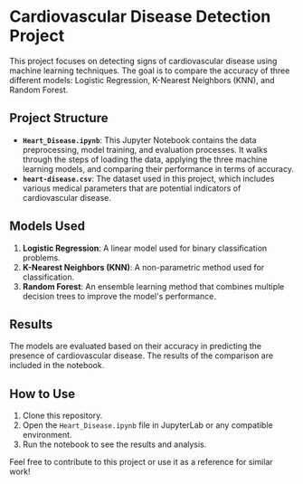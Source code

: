 # Cardiovascular Disease Detection Project

This project focuses on detecting signs of cardiovascular disease using machine learning techniques. The goal is to compare the accuracy of three different models: Logistic Regression, K-Nearest Neighbors (KNN), and Random Forest.

## Project Structure

- **`Heart_Disease.ipynb`**: This Jupyter Notebook contains the data preprocessing, model training, and evaluation processes. It walks through the steps of loading the data, applying the three machine learning models, and comparing their performance in terms of accuracy.
- **`heart-disease.csv`**: The dataset used in this project, which includes various medical parameters that are potential indicators of cardiovascular disease.

## Models Used

1. **Logistic Regression**: A linear model used for binary classification problems.
2. **K-Nearest Neighbors (KNN)**: A non-parametric method used for classification.
3. **Random Forest**: An ensemble learning method that combines multiple decision trees to improve the model's performance.

## Results

The models are evaluated based on their accuracy in predicting the presence of cardiovascular disease. The results of the comparison are included in the notebook.

## How to Use

1. Clone this repository.
2. Open the `Heart_Disease.ipynb` file in JupyterLab or any compatible environment.
3. Run the notebook to see the results and analysis.

Feel free to contribute to this project or use it as a reference for similar work!
